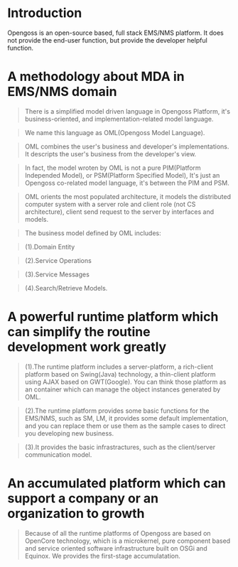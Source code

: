 # Introduction #

Opengoss is an open-source based, full stack EMS/NMS platform.
It does not provide the end-user function, but provide the developer helpful function.


# A methodology about MDA in EMS/NMS domain #

> There is a simplified model driven language in Opengoss Platform, it's business-oriented, and implementation-related model language.

> We name this language as OML(Opengoss Model Language).

> OML combines the user's business and developer's implementations. It descripts the user's business from the developer's view.

> In fact, the model wroten by OML is not a pure PIM(Platform Independed Model), or PSM(Platform Specified Model), It's just an Opengoss co-related model language, it's between the PIM and PSM.

> OML orients the most populated architecture, it models the distributed computer system with a server role and client role (not CS architecture), client send request to the server by interfaces and models.

> The business model defined by OML includes:

> (1).Domain Entity

> (2).Service Operations

> (3).Service Messages

> (4).Search/Retrieve Models.

# A powerful runtime platform which can simplify the routine development work greatly #

> (1).The runtime platform includes a server-platform, a rich-client platform based on Swing(Java) technology, a thin-client platform using AJAX based on GWT(Google). You can think those platform as an container which can manage the object instances generated by OML.

> (2).The runtime platform provides some basic functions for the EMS/NMS, such as SM, LM, it provides some default implementation, and you can replace them or use them as the sample cases to direct you developing new business.

> (3).It provides the basic infrastractures, such as the client/server communication model.

# An accumulated platform which can support a company or an organization to growth #

> Because of all the runtime platforms of Opengoss are based on OpenCore technology, which is a microkernel, pure component based and service oriented software infrastructure built on OSGi and Equinox.  We provides the first-stage accumulatation.